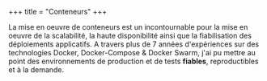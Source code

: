 +++
title = "Conteneurs"
+++

La mise en oeuvre de conteneurs est un incontournable pour la mise en oeuvre de la scalabilité, la haute disponibilité ainsi que la fiabilisation des déploiements applicatifs. A travers plus de 7 années d'expériences sur des technologies Docker, Docker-Compose & Docker Swarm, j'ai pu mettre au point des environnements de production et de tests **fiables**, reproductibles et à la demande. 